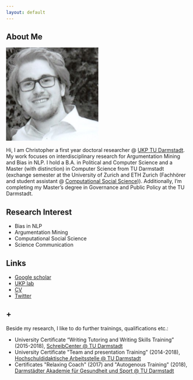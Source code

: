 ```yaml
---
layout: default
---
```


## About Me

<img class="profile-picture" src="chris.jpg">

Hi, I am Christopher a first year doctoral researcher @ [UKP TU Darmstadt](https://www.informatik.tu-darmstadt.de/ukp/ukp_home/about_ukp/index.en.jsp). My work focuses on interdisciplinary research for Argumentation Mining and Bias in NLP. I hold a B.A. in Political and Computer Science and a Master (with distinction) in Computer Science from TU Darmstadt (exchange semester at the University of Zurich and ETH Zurich (Fachhörer and student assistant @ [Computational Social Science](http://www.coss.ethz.ch))). Additionally, I’m completing my Master’s degree in Governance and Public Policy at the TU Darmstadt.

## Research Interest
* Bias in NLP
* Argumentation Mining
* Computational Social Science
* Science Communication

## Links
* [Google scholar](https://scholar.google.de/citations?hl=de&authuser=1&user=oLSU8LEAAAAJ)
* [UKP lab](https://www.informatik.tu-darmstadt.de/ukp/ukp_home/staff_ukp/detailseite_mitarbeiter_1_68224.en.jsp)
* [CV]()
* [Twitter](twitter.com/chklamm)

## +
Beside my research, I like to do further trainings, qualifications etc.:
* University Certificate “Writing Tutoring and Writing Skills Training” (2015-2018), [SchreibCenter @ TU Darmstadt](https://www.owl.tu-darmstadt.de/schreibcenter_1/index.de.jsp) 
* University Certificate "Team and presentation Training" (2014-2018), [Hochschuldidaktische Arbeitsstelle @ TU Darmstadt](https://www.hda.tu-darmstadt.de/hda/index.de.jsp)
* Certificates "Relaxing Coach" (2017) and "Autogenous Training" (2018),  [Darmstädter Akademie für Gesundheit und Sport @ TU Darmstadt](https://www.sport.tu-darmstadt.de/dienstleistungen/fortbildungen_ifs.de.jsp)
